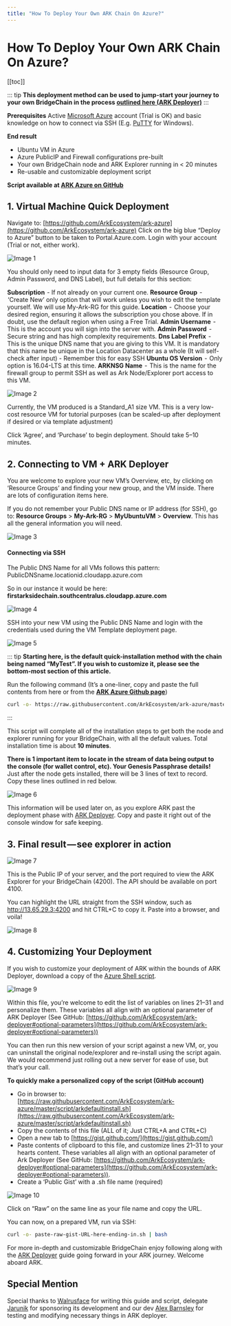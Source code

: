 ```yaml
---
title: "How To Deploy Your Own ARK Chain On Azure?"
---
```


# How To Deploy Your Own ARK Chain On Azure?

[[toc]]

::: tip
**This deployment method can be used to jump-start your journey to your own BridgeChain in the process [outlined here (ARK Deployer)](https://docs.ark.io/deployer/setup.html)**
:::

**Prerequisites**
Active [Microsoft Azure](https://azure.microsoft.com/en-us/) account (Trial is OK) and basic knowledge on how to connect via SSH (E.g. [PuTTY](https://www.putty.org/) for Windows).

**End result**
- Ubuntu VM in Azure
- Azure PublicIP and Firewall configurations pre-built
- Your own BridgeChain node and ARK Explorer running in < 20 minutes
- Re-usable and customizable deployment script

**Script available at [ARK Azure on GitHub](https://github.com/ArkEcosystem/ark-azure)**

## 1. Virtual Machine Quick Deployment

Navigate to: [https://github.com/ArkEcosystem/ark-azure](https://github.com/ArkEcosystem/ark-azure)
Click on the big blue “Deploy to Azure” button to be taken to Portal.Azure.com. Login with your account (Trial or not, either work).

![Image 1](./assets/setup-with-azure/1.jpeg)

You should only need to input data for 3 empty fields (Resource Group, Admin Password, and DNS Label), but full details for this section:

**Subscription**  - If not already on your current one.
**Resource Group**  -  ‘Create New’ only option that will work unless you wish to edit the template yourself. We will use My-Ark-RG for this guide.
**Location**  -  Choose your desired region, ensuring it allows the subscription you chose above. If in doubt, use the default region when using a Free Trial.
**Admin Username**  -  This is the account you will sign into the server with.
**Admin Password**  -  Secure string and has high complexity requirements.
**Dns Label Prefix**  -  This is the unique DNS name that you are giving to this VM. It is mandatory that this name be unique in the Location Datacenter as a whole (It will self-check after input) - Remember this for easy SSH
**Ubuntu OS Version**  -  Only option is 16.04-LTS at this time.
**ARKNSG Name**  -  This is the name for the firewall group to permit SSH as well as Ark Node/Explorer port access to this VM.

![Image 2](./assets/setup-with-azure/2.png)

Currently, the VM produced is a Standard_A1 size VM. This is a very low-cost resource VM for tutorial purposes (can be scaled-up after deployment if desired or via template adjustment)

Click ‘Agree’, and ‘Purchase’ to begin deployment. Should take 5–10 minutes.

## 2. Connecting to VM + ARK Deployer

You are welcome to explore your new VM’s Overview, etc, by clicking on ‘Resource Groups’ and finding your new group, and the VM inside. There are lots of configuration items here.

If you do not remember your Public DNS name or IP address (for SSH), go to: **Resource Groups** > **My-Ark-RG** > **MyUbuntuVM** > **Overview**. This has all the general information you will need.

![Image 3](./assets/setup-with-azure/3.jpeg)

#### Connecting via SSH
The Public DNS Name for all VMs follows this pattern:
PublicDNSname.locationid.cloudapp.azure.com

So in our instance it would be here: **firstarksidechain.southcentralus.cloudapp.azure.com**

![Image 4](./assets/setup-with-azure/4.png)

SSH into your new VM using the Public DNS Name and login with the credentials used during the VM Template deployment page.

![Image 5](./assets/setup-with-azure/5.png)

::: tip
**Starting here, is the default quick-installation method with the chain being named “MyTest”. If you wish to customize it, please see the bottom-most section of this article.**

Run the following command (It’s a one-liner, copy and paste the full contents from here or from the **[ARK Azure Github page](https://github.com/ArkEcosystem/ark-azure)**)

```bash
curl -o- https://raw.githubusercontent.com/ArkEcosystem/ark-azure/master/script/arkdefaultinstall.sh | bash
```
:::

This script will complete all of the installation steps to get both the node and explorer running for your BridgeChain, with all the default values. Total installation time is about **10 minutes**.

**There is 1 important item to locate in the stream of data being output to the console (for wallet control, etc). Your Genesis Passphrase details!**
Just after the node gets installed, there will be 3 lines of text to record. Copy these lines outlined in red below.

![Image 6](./assets/setup-with-azure/6.jpeg)

This information will be used later on, as you explore ARK past the deployment phase with [ARK Deployer](https://github.com/ArkEcosystem/ark-deployer). Copy and paste it right out of the console window for safe keeping.

## 3. Final result — see explorer in action

![Image 7](./assets/setup-with-azure/7.png)

This is the Public IP of your server, and the port required to view the ARK Explorer for your BridgeChain (4200). The API should be available on port 4100.

You can highlight the URL straight from the SSH window, such as http://13.65.29.3:4200 and hit CTRL+C to copy it. Paste into a browser, and voila!

![Image 8](./assets/setup-with-azure/8.png)

## 4. Customizing Your Deployment

If you wish to customize your deployment of ARK within the bounds of ARK Deployer, download a copy of the [Azure Shell script](https://raw.githubusercontent.com/ArkEcosystem/ark-azure/master/script/arkdefaultinstall.sh).

![Image 9](./assets/setup-with-azure/9.png)

Within this file, you’re welcome to edit the list of variables on lines 21–31 and personalize them. These variables all align with an optional parameter of ARK Deployer (See GitHub: [https://github.com/ArkEcosystem/ark-deployer#optional-parameters](https://github.com/ArkEcosystem/ark-deployer#optional-parameters))

You can then run this new version of your script against a new VM, or, you can uninstall the original node/explorer and re-install using the script again. We would recommend just rolling out a new server for ease of use, but that’s your call.

**To quickly make a personalized copy of the script (GitHub account)**

- Go in browser to: [https://raw.githubusercontent.com/ArkEcosystem/ark-azure/master/script/arkdefaultinstall.sh](https://raw.githubusercontent.com/ArkEcosystem/ark-azure/master/script/arkdefaultinstall.sh)
- Copy the contents of this file (ALL of it; Just CTRL+A and CTRL+C)
- Open a new tab to [https://gist.github.com/](https://gist.github.com/)
- Paste contents of clipboard to this file, and customize lines 21–31 to your hearts content. These variables all align with an optional parameter of Ark Deployer (See GitHub: [https://github.com/ArkEcosystem/ark-deployer#optional-parameters](https://github.com/ArkEcosystem/ark-deployer#optional-parameters)).
- Create a ‘Public Gist’ with a .sh file name (required)

![Image 10](./assets/setup-with-azure/10.jpeg)

Click on “Raw” on the same line as your file name and copy the URL.

You can now, on a prepared VM, run via SSH:

```bash
curl -o- paste-raw-gist-URL-here-ending-in.sh | bash
```

For more in-depth and customizable BridgeChain enjoy following along with the [ARK Deployer](https://blog.ark.io/ark-deployer-setup-guide-c10825ebb0e4) guide going forward in your ARK journey. Welcome aboard ARK.

## Special Mention

Special thanks to [Walrusface](https://medium.com/@walrusface) for writing this guide and script, delegate [Jarunik](https://medium.com/@jarunik) for sponsoring its development and our dev [Alex Barnsley](https://medium.com/@alexbarnsley) for testing and modifying necessary things in ARK deployer.

